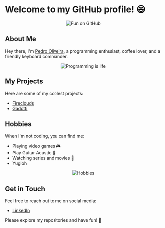 # Welcome to my GitHub profile! 😄

<p align="center">
  <img src="https://media.giphy.com/media/pzGVc6pyx7y6I/giphy.gif" alt="Fun on GitHub">
</p>

## About Me

Hey there, I'm [Pedro Oliveira](https://github.com/yourusername), a programming enthusiast, coffee lover, and a friendly keyboard commander.

<p align="center">
  <img src="https://media.giphy.com/media/vY7khS0ScmZYQ/giphy.gif" alt="Programming is life">
</p>

## My Projects

Here are some of my coolest projects:

- [Fireclouds](https://www.fireclouds.com.br/)
- [Gadotti](https://gadotti.com.br/)

## Hobbies

When I'm not coding, you can find me:

- Playing video games 🎮
- Play Guitar Acustic 🎸
- Watching series and movies 🍿
- Yugioh

<p align="center">
  <img src="https://media.giphy.com/media/3ov9jNziFTMfzSumAw/giphy.gif" alt="Hobbies">
</p>

## Get in Touch

Feel free to reach out to me on social media:

- [LinkedIn](https://www.linkedin.com/in/pedro-oliveira-b85565173/)


Please explore my repositories and have fun! 🚀
